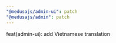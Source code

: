 ```yaml
---
"@medusajs/admin-ui": patch
"@medusajs/admin": patch
---
```


feat(admin-ui): add Vietnamese translation

